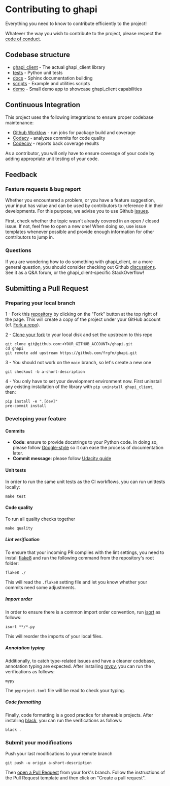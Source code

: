# Contributing to ghapi

Everything you need to know to contribute efficiently to the project!

Whatever the way you wish to contribute to the project, please respect the [code of conduct](CODE_OF_CONDUCT.md).



## Codebase structure

- [ghapi_client](https://github.com/frgfm/ghapi/blob/main/ghapi_client) - The actual ghapi_client library
- [tests](https://github.com/frgfm/ghapi/blob/main/tests) - Python unit tests
- [docs](https://github.com/frgfm/ghapi/blob/main/docs) - Sphinx documentation building
- [scripts](https://github.com/frgfm/ghapi/blob/main/scripts) - Example and utilities scripts
- [demo](https://github.com/frgfm/ghapi/blob/main/demo) - Small demo app to showcase ghapi_client capabilities



## Continuous Integration

This project uses the following integrations to ensure proper codebase maintenance:

- [Github Worklow](https://help.github.com/en/actions/configuring-and-managing-workflows/configuring-a-workflow) - run jobs for package build and coverage
- [Codacy](https://www.codacy.com/) - analyzes commits for code quality
- [Codecov](https://codecov.io/) - reports back coverage results

As a contributor, you will only have to ensure coverage of your code by adding appropriate unit testing of your code.



## Feedback

### Feature requests & bug report

Whether you encountered a problem, or you have a feature suggestion, your input has value and can be used by contributors to reference it in their developments. For this purpose, we advise you to use Github [issues](https://github.com/frgfm/ghapi/issues).

First, check whether the topic wasn't already covered in an open / closed issue. If not, feel free to open a new one! When doing so, use issue templates whenever possible and provide enough information for other contributors to jump in.

### Questions

If you are wondering how to do something with ghapi_client, or a more general question, you should consider checking out Github [discussions](https://github.com/frgfm/ghapi/discussions). See it as a Q&A forum, or the ghapi_client-specific StackOverflow!



## Submitting a Pull Request

### Preparing your local branch

1 - Fork this [repository](https://github.com/frgfm/ghapi) by clicking on the "Fork" button at the top right of the page. This will create a copy of the project under your GitHub account (cf. [Fork a repo](https://docs.github.com/en/get-started/quickstart/fork-a-repo)).

2 - [Clone your fork](https://docs.github.com/en/repositories/creating-and-managing-repositories/cloning-a-repository) to your local disk and set the upstream to this repo
```shell
git clone git@github.com:<YOUR_GITHUB_ACCOUNT>/ghapi.git
cd ghapi
git remote add upstream https://github.com/frgfm/ghapi.git
```

3 - You should not work on the `main` branch, so let's create a new one
```shell
git checkout -b a-short-description
```

4 - You only have to set your development environment now. First uninstall any existing installation of the library with `pip uninstall ghapi_client`, then:
```shell
pip install -e ".[dev]"
pre-commit install
```

### Developing your feature

#### Commits

- **Code**: ensure to provide docstrings to your Python code. In doing so, please follow [Google-style](https://sphinxcontrib-napoleon.readthedocs.io/en/latest/example_google.html) so it can ease the process of documentation later.
- **Commit message**: please follow [Udacity guide](http://udacity.github.io/git-styleguide/)

#### Unit tests

In order to run the same unit tests as the CI workflows, you can run unittests locally:

```shell
make test
```

#### Code quality

To run all quality checks together

```shell
make quality
```

##### Lint verification

To ensure that your incoming PR complies with the lint settings, you need to install [flake8](https://flake8.pycqa.org/en/latest/) and run the following command from the repository's root folder:

```shell
flake8 ./
```
This will read the `.flake8` setting file and let you know whether your commits need some adjustments.

##### Import order

In order to ensure there is a common import order convention, run [isort](https://github.com/PyCQA/isort) as follows:

```shell
isort **/*.py
```
This will reorder the imports of your local files.

##### Annotation typing

Additionally, to catch type-related issues and have a cleaner codebase, annotation typing are expected. After installing [mypy](https://github.com/python/mypy), you can run the verifications as follows:

```shell
mypy
```
The `pyproject.toml` file will be read to check your typing.

##### Code formatting

Finally, code formatting is a good practice for shareable projects. After installing [black](https://github.com/psf/black), you can run the verifications as follows:

```shell
black .
```

### Submit your modifications

Push your last modifications to your remote branch
```shell
git push -u origin a-short-description
```

Then [open a Pull Request](https://docs.github.com/en/github/collaborating-with-pull-requests/proposing-changes-to-your-work-with-pull-requests/creating-a-pull-request) from your fork's branch. Follow the instructions of the Pull Request template and then click on "Create a pull request".
